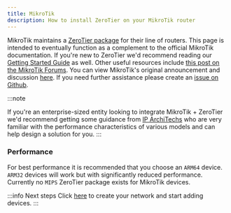 ```yaml
---
title: MikroTik
description: How to install ZeroTier on your MikroTik router
---
```


MikroTik maintains a [ZeroTier package](https://help.mikrotik.com/docs/display/ROS/ZeroTier) for their line of routers. This page is intended to eventually function as a complement to the official MikroTik documentation. If you're new to ZeroTier we'd recommend reading our [Getting Started Guide](https://zerotier.atlassian.net/wiki/spaces/SD/pages/8454145/Getting+Started+with+ZeroTier) as well. Other useful resources include [this post on the MikroTik Forums](https://forum.mikrotik.com/viewtopic.php?p=935058&hilit=zerotier#p914222). You can view MikroTik's original announcement and discussion [here](https://forum.mikrotik.com/viewtopic.php?f=1&t=178063). If you need further assistance please create an [issue on Github](https://github.com/zerotier/ZeroTierOne/issues?q=is%3Aissue+mikrotik).

:::note

If you're an enterprise-sized entity looking to integrate MikroTik + ZeroTier we'd recommend getting some guidance from [IP ArchiTechs](https://iparchitechs.com/ecosystem/mikrotik-network-consulting) who are very familiar with the performance characteristics of various models and can help design a solution for you.
:::

### Performance

For best performance it is recommended that you choose an `ARM64` device. `ARM32` devices will work but with significantly reduced performance. Currently no `MIPS` ZeroTier package exists for MikroTik devices.

:::info Next steps
Click [here](/start/) to create your network and start adding devices.
:::
